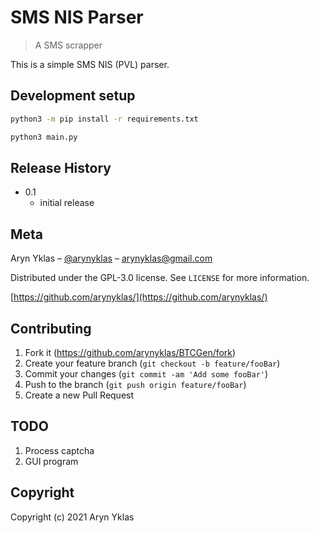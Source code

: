 # SMS NIS Parser
> A SMS scrapper

This is a simple SMS NIS (PVL) parser.

## Development setup

```sh
python3 -m pip install -r requirements.txt
```
```sh
python3 main.py
```

## Release History

* 0.1
    * initial release

## Meta

Aryn Yklas – [@arynyklas](https://t.me/arynyklas) – arynyklas@gmail.com

Distributed under the GPL-3.0 license. See ``LICENSE`` for more information.

[https://github.com/arynyklas/](https://github.com/arynyklas/)

## Contributing

1. Fork it (<https://github.com/arynyklas/BTCGen/fork>)
2. Create your feature branch (`git checkout -b feature/fooBar`)
3. Commit your changes (`git commit -am 'Add some fooBar'`)
4. Push to the branch (`git push origin feature/fooBar`)
5. Create a new Pull Request

## TODO

1. Process captcha
2. GUI program

## Copyright

Copyright (c) 2021 Aryn Yklas
